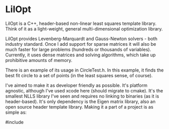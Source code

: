 LilOpt
======

LilOpt is a C++, header-based non-linear least squares template library.  Think of it as a light-weight, general multi-dimensional optimization library.  

LilOpt provides Levenberg-Marquardt and Gauss-Newton solvers - both industry standard.  Once I add support for sparse matrices it will also be much faster for large problems (hundreds or thousands of variables).  Currently, it uses dense matrices and solving algorithms, which take up prohibitive amounts of memory.  

There is an example of its usage in CircleTest.h.  In this example, it finds the best fit circle to a set of points (in the least squares sense, of course).  

I've aimed to make it as developer friendly as possible.  It's platform agnostic, although I've used xcode here (should migrate to cmake).  It's the smallest NLLS library I've seen and requires no linking to binaries (as it is header-based).  It's only dependency is the Eigen matrix library, also an open source header template library.  Making it a part of a project is as simple as:

#include <LilOpt>


